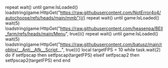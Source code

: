 repeat wait() until game:IsLoaded()
loadstring(game:HttpGet("https://raw.githubusercontent.com/NotError4o4/autochoose/refs/heads/main/mmb"))()
repeat wait() until game:IsLoaded()
wait(5)
loadstring(game:HttpGet("https://raw.githubusercontent.com/heasenpa/BEll_farm/refs/heads/main/Menu", true))()
repeat wait() until game:IsLoaded()
wait(5)
loadstring(game:HttpGet("https://raw.githubusercontent.com/batusz/main/roblox/__Anti__Afk__Script__", true))()
local targetFPS = 10
while task.wait(2) do
    if setfpscap then
        setfpscap(targetFPS)
    elseif setfpscap2 then
        setfpscap2(targetFPS)
    end
end

